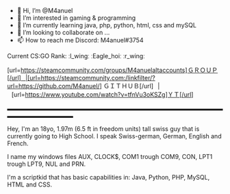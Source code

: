 - 👋 Hi, I’m @M4anuel
- 👀 I’m interested in gaming & programming
- 🌱 I’m currently learning java, php, python, html, css and mySQL
- 💞️ I’m looking to collaborate on ...
- 📫 How to reach me Discord: M4anuel#3754

<!---
M4anuel/M4anuel is a ✨ special ✨ repository because its `README.md` (this file) appears on your GitHub profile.
You can click the Preview link to take a look at your changes.
--->
Current CS:GO Rank:  ːl_wingː ːEagle_hoiː ːr_wingː

[url=https://steamcommunity.com/groups/M4anuelaltaccounts] ＧＲＯＵＰ[/url]⠀|[url=https://steamcommunity.com:/linkfilter/?url=https://github.com/M4anuel/]  ＧＩＴＨＵＢ[/url]⠀|⠀[url=https://www.youtube.com/watch?v=tfnVu3oKSZg]ＹＴ[/url]

▬▬▬▬▬▬▬▬▬▬▬▬▬▬▬▬▬▬▬▬▬▬▬▬▬▬▬▬▬▬▬▬▬▬▬▬▬▬▬▬▬▬▬▬▬▬▬

Hey, I'm an 18yo, 1.97m (6.5 ft in freedom units) tall swiss guy that is currently going to High School. 
I speak Swiss-german, German, English and French.

I name my windows files AUX, CLOCK$, COM1 trough COM9, CON, LPT1 trough LPT9, NUL and PRN.

I'm a scriptkid that has basic capabilities in: Java, Python, PHP, MySQL, HTML and CSS.

